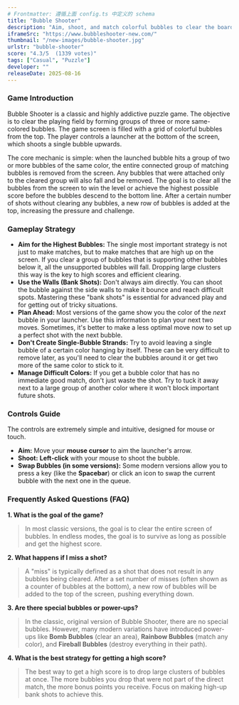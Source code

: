 ```yaml
---
# Frontmatter: 遵循上面 config.ts 中定义的 schema
title: "Bubble Shooter"
description: "Aim, shoot, and match colorful bubbles to clear the board in the classic Bubble Shooter puzzle game. Plan your shots, use the walls, and drop huge clusters to get a high score!"
iframeSrc: "https://www.bubbleshooter-new.com/"
thumbnail: "/new-images/bubble-shooter.jpg"
urlstr: "bubble-shooter"
score: "4.3/5  (1339 votes)"
tags: ["Casual", "Puzzle"]
developer: ""
releaseDate: 2025-08-16
---
```




### Game Introduction

Bubble Shooter is a classic and highly addictive puzzle game. The objective is to clear the playing field by forming groups of three or more same-colored bubbles. The game screen is filled with a grid of colorful bubbles from the top. The player controls a launcher at the bottom of the screen, which shoots a single bubble upwards.

The core mechanic is simple: when the launched bubble hits a group of two or more bubbles of the same color, the entire connected group of matching bubbles is removed from the screen. Any bubbles that were attached only to the cleared group will also fall and be removed. The goal is to clear all the bubbles from the screen to win the level or achieve the highest possible score before the bubbles descend to the bottom line. After a certain number of shots without clearing any bubbles, a new row of bubbles is added at the top, increasing the pressure and challenge.

### Gameplay Strategy

-   **Aim for the Highest Bubbles:** The single most important strategy is not just to make matches, but to make matches that are high up on the screen. If you clear a group of bubbles that is supporting other bubbles below it, all the unsupported bubbles will fall. Dropping large clusters this way is the key to high scores and efficient clearing.
-   **Use the Walls (Bank Shots):** Don't always aim directly. You can shoot the bubble against the side walls to make it bounce and reach difficult spots. Mastering these "bank shots" is essential for advanced play and for getting out of tricky situations.
-   **Plan Ahead:** Most versions of the game show you the color of the *next* bubble in your launcher. Use this information to plan your next two moves. Sometimes, it's better to make a less optimal move now to set up a perfect shot with the next bubble.
-   **Don't Create Single-Bubble Strands:** Try to avoid leaving a single bubble of a certain color hanging by itself. These can be very difficult to remove later, as you'll need to clear the bubbles around it or get two more of the same color to stick to it.
-   **Manage Difficult Colors:** If you get a bubble color that has no immediate good match, don't just waste the shot. Try to tuck it away next to a large group of another color where it won't block important future shots.

### Controls Guide

The controls are extremely simple and intuitive, designed for mouse or touch.

-   **Aim:** Move your **mouse cursor** to aim the launcher's arrow.
-   **Shoot:** **Left-click** with your mouse to shoot the bubble.
-   **Swap Bubbles (in some versions):** Some modern versions allow you to press a key (like the **Spacebar**) or click an icon to swap the current bubble with the next one in the queue.

### Frequently Asked Questions (FAQ)

**1. What is the goal of the game?**
> In most classic versions, the goal is to clear the entire screen of bubbles. In endless modes, the goal is to survive as long as possible and get the highest score.

**2. What happens if I miss a shot?**
> A "miss" is typically defined as a shot that does not result in any bubbles being cleared. After a set number of misses (often shown as a counter of bubbles at the bottom), a new row of bubbles will be added to the top of the screen, pushing everything down.

**3. Are there special bubbles or power-ups?**
> In the classic, original version of Bubble Shooter, there are no special bubbles. However, many modern variations have introduced power-ups like **Bomb Bubbles** (clear an area), **Rainbow Bubbles** (match any color), and **Fireball Bubbles** (destroy everything in their path).

**4. What is the best strategy for getting a high score?**
> The best way to get a high score is to drop large clusters of bubbles at once. The more bubbles you drop that were not part of the direct match, the more bonus points you receive. Focus on making high-up bank shots to achieve this.

